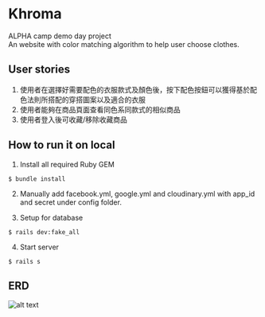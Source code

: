 # Khroma
ALPHA camp demo day project  
An website with color matching algorithm to help user choose clothes.

## User stories
1. 使用者在選擇好需要配色的衣服款式及顏色後，按下配色按鈕可以獲得基於配色法則所搭配的穿搭圖案以及適合的衣服
2. 使用者能夠在商品頁面查看同色系同款式的相似商品
3. 使用者登入後可收藏/移除收藏商品


## How to run it on local

1.  Install all required Ruby GEM
```
$ bundle install
```

2.  Manually add facebook.yml, google.yml and cloudinary.yml with app_id and secret under config folder. 

3.  Setup for database
```
$ rails dev:fake_all
```

4.  Start server
```
$ rails s
```

## ERD
![alt text](https://res.cloudinary.com/dec3rgj55/image/upload/v1523328796/ERD_phase2.png)